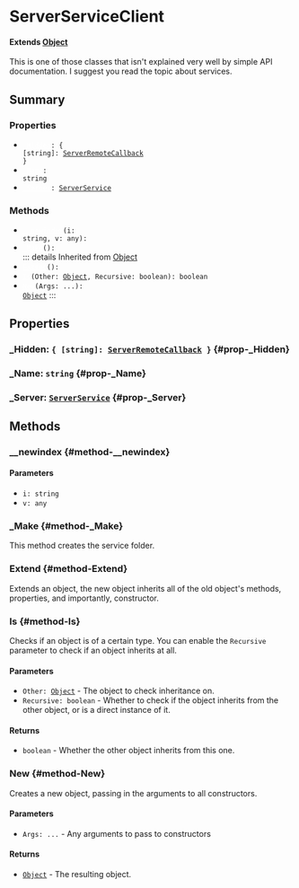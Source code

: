 # ServerServiceClient
#### Extends [Object](/api/Object)
This is one of those classes that isn't explained very well
by simple API documentation. I suggest you read the topic about
services.

## Summary
### Properties
- <code><a style="color:white" href="#prop-_Hidden">_Hidden</a>: { [string]: [ServerRemoteCallback](/api/serverremotecallback) }</code>
- <code><a style="color:white" href="#prop-_Name">_Name</a>: string</code>
- <code><a style="color:white" href="#prop-_Server">_Server</a>: [ServerService](/api/serverservice)</code>
### Methods
- <code><a style="color:white" href="#method-__newindex">__newindex</a>(i: string, v: any): </code>
- <code><a style="color:white" href="#method-_Make">_Make</a>(): </code>
::: details Inherited from [Object](/api/Object)
- <code><a style="color:white" href="#method-Extend">Extend</a>(): </code>
- <code><a style="color:white" href="#method-Is">Is</a>(Other: [Object](/api/object), Recursive: boolean): boolean</code>
- <code><a style="color:white" href="#method-New">New</a>(Args: ...): [Object](/api/object)</code>
:::
## Properties
### _Hidden: <code>{ [string]: [ServerRemoteCallback](/api/serverremotecallback) }</code> {#prop-_Hidden}

### _Name: <code>string</code> {#prop-_Name}

### _Server: <code>[ServerService](/api/serverservice)</code> {#prop-_Server}

## Methods
### __newindex {#method-__newindex}

#### Parameters
- <code>i: string</code>
- <code>v: any</code>
### _Make {#method-_Make}
This method creates the service folder.

### Extend {#method-Extend}
Extends an object, the new object inherits all of the old object's
methods, properties, and importantly, constructor.

### Is {#method-Is}
Checks if an object is of a certain type. You can enable the
`Recursive` parameter to check if an object inherits at all.

#### Parameters
- <code>Other: [Object](/api/object)</code> - The object to check inheritance on.
- <code>Recursive: boolean</code> - Whether to check if the object inherits from the other object, or is a direct instance of it.
#### Returns
- <code>boolean</code> - Whether the other object inherits from this one.
### New {#method-New}
Creates a new object, passing in the arguments to all constructors.

#### Parameters
- <code>Args: ...</code> - Any arguments to pass to constructors
#### Returns
- <code>[Object](/api/object)</code> - The resulting object.
